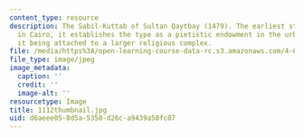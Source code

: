```yaml
---
content_type: resource
description: The Sabil-Kuttab of Sultan Qaytbay (1479). The earliest stand-alone Sabil-Kuttab
  in Cairo, it establishes the type as a pietistic endowment in the urban milieu without
  it being attached to a larger religious complex.
file: /media/https%3A/open-learning-course-data-rc.s3.amazonaws.com/4-614-religious-architecture-and-islamic-cultures-fall-2002/d6aeee058d5a5358d26ca9439a50fc07_1112thumbnail.jpg
file_type: image/jpeg
image_metadata:
  caption: ''
  credit: ''
  image-alt: ''
resourcetype: Image
title: 1112thumbnail.jpg
uid: d6aeee05-8d5a-5358-d26c-a9439a50fc07
---
```


